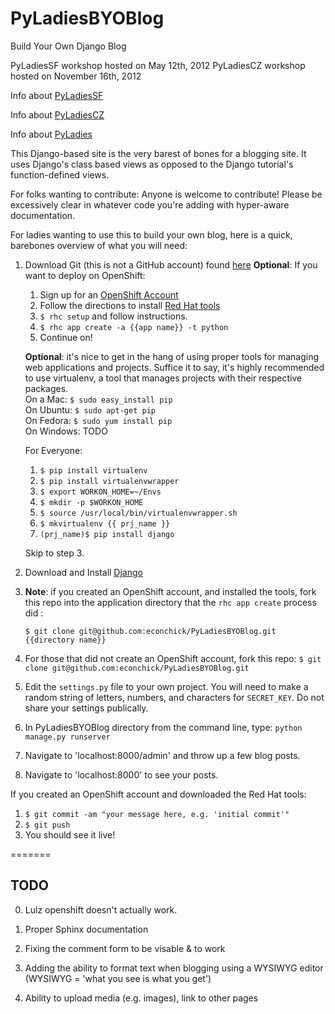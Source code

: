 PyLadiesBYOBlog
===============

Build Your Own Django Blog

PyLadiesSF workshop hosted on May 12th, 2012
PyLadiesCZ workshop hosted on November 16th, 2012

Info about [PyLadiesSF](www.meetup.com/PyLadiesSF "PyLadiesSF meetup") 

Info about [PyLadiesCZ](www.meetup.com/PyLadiesCZ "PyLadiesCZ meetup")

Info about [PyLadies](www.pyladies.com "PyLadies Main Site")

This Django-based site is the very barest of bones for a blogging site.  It uses Django's class based views as opposed to the Django tutorial's function-defined views.

For folks wanting to contribute: Anyone is welcome to contribute!  Please be excessively clear in whatever code you're adding with hyper-aware documentation.  

For ladies wanting to use this to build your own blog, here is a quick, barebones  overview of what you will need:

1. Download Git (this is not a GitHub account) found [here](http://git-scm.com/downloads "Git Downloads")
**Optional**: If you want to deploy on OpenShift:
	1. Sign up for an [OpenShift Account](https://openshift.redhat.com/app/account/new "OpenShift Acct Signup")
	2. Follow the directions to install [Red Hat tools](https://openshift.redhat.com/community/get-started "RHC install")
	3. `$ rhc setup` and follow instructions.
	4. `$ rhc app create -a {{app name}} -t python`
	5. Continue on!
	
	**Optional**: it's nice to get in the hang of using proper tools for managing web applications and projects.  Suffice it to say, it's highly recommended to use virtualenv, a tool that manages projects with their respective packages.<br />
	On a Mac: `$ sudo easy_install pip`<br />
	On Ubuntu: `$ sudo apt-get pip`<br />
	On Fedora: `$ sudo yum install pip`<br />
	On Windows: TODO <br />
	
	For Everyone:
	
	1. `$ pip install virtualenv`
	2. `$ pip install virtualenvwrapper`
	3. `$ export WORKON_HOME=~/Envs`
	4. `$ mkdir -p $WORKON_HOME`
	5. `$ source /usr/local/bin/virtualenvwrapper.sh`
	6. `$ mkvirtualenv {{ prj_name }}`
	7. `(prj_name)$ pip install django`
	
	Skip to step 3.
2. Download and Install [Django](https://www.djangoproject.com/download/ "Django Download")

3. **Note**: if you created an OpenShift account, and installed the tools, fork this repo into the application directory that the `rhc app create` process did : 
	
	`$ git clone git@github.com:econchick/PyLadiesBYOBlog.git {{directory name}}`


4. For those that did not create an OpenShift account, fork this repo: `$ git clone git@github.com:econchick/PyLadiesBYOBlog.git`  

4. Edit the `settings.py` file to your own project.  You will need to make a random string of letters, numbers, and characters for `SECRET_KEY`.  Do not share your settings publically.

5. In PyLadiesBYOBlog directory from the command line, type: `python manage.py runserver`

6. Navigate to 'localhost:8000/admin' and throw up a few blog posts.

7. Navigate to 'localhost:8000' to see your posts.

If you created an OpenShift account and downloaded the Red Hat tools:

1. `$ git commit -am "your message here, e.g. 'initial commit'"`
2. `$ git push`
3. You should see it live!


=======


TODO
--------

0. Lulz openshift doesn't actually work.

1. Proper Sphinx documentation

2. Fixing the comment form to be visable & to work

3. Adding the ability to format text when blogging using a WYSIWYG editor (WYSIWYG = 'what you see is what you get')

4. Ability to upload media (e.g. images), link to other pages
